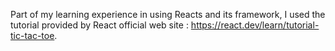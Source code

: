 Part of my learning experience in using Reacts and its framework, I used the tutorial provided by React official web site : https://react.dev/learn/tutorial-tic-tac-toe.
